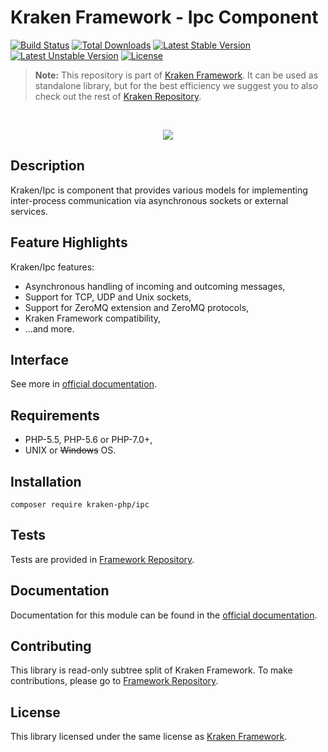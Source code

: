 # Kraken Framework - Ipc Component

[![Build Status](https://travis-ci.org/kraken-php/framework.svg)](https://travis-ci.org/kraken-php/framework)
[![Total Downloads](https://poser.pugx.org/kraken-php/ipc/downloads)](https://packagist.org/packages/kraken-php/ipc) 
[![Latest Stable Version](https://poser.pugx.org/kraken-php/ipc/v/stable)](https://packagist.org/packages/kraken-php/ipc) 
[![Latest Unstable Version](https://poser.pugx.org/kraken-php/ipc/v/unstable)](https://packagist.org/packages/kraken-php/ipc) 
[![License](https://poser.pugx.org/kraken-php/framework/license)](https://packagist.org/packages/kraken-php/framework)

> **Note:** This repository is part of [Kraken Framework][3]. It can be used as standalone library, but for the best 
efficiency we suggest you to also check out the rest of [Kraken Repository][5].

<br>
<p align="center">
<img src="https://avatars2.githubusercontent.com/u/15938282?v=3&s=150" />
</p>

## Description

Kraken/Ipc is component that provides various models for implementing inter-process communication via asynchronous
sockets or external services.

## Feature Highlights

Kraken/Ipc features:

* Asynchronous handling of incoming and outcoming messages,
* Support for TCP, UDP and Unix sockets,
* Support for ZeroMQ extension and ZeroMQ protocols,
* Kraken Framework compatibility,
* ...and more.

## Interface

See more in [official documentation][2].

## Requirements

* PHP-5.5, PHP-5.6 or PHP-7.0+,
* UNIX or ~~Windows~~ OS.

## Installation

```
composer require kraken-php/ipc
```

## Tests

Tests are provided in [Framework Repository][3].

## Documentation

Documentation for this module can be found in the [official documentation][2].

## Contributing

This library is read-only subtree split of Kraken Framework. To make contributions, please go to [Framework Repository][3].

## License

This library licensed under the same license as [Kraken Framework][3].

[1]: http://kraken-php.com
[2]: http://kraken-php.com/docs/0.3/ipc
[3]: https://github.com/kraken-php/framework
[4]: https://github.com/kraken-php/kraken
[5]: https://github.com/kraken-php
